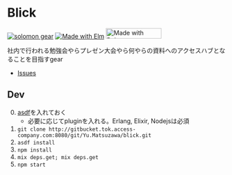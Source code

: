 Blick
=========

[![solomon gear](https://img.shields.io/badge/solomon--gear-blick-blue.svg?style=flat)](https://github.com/access-company/solomon)
[![Made with Elm](https://img.shields.io/badge/Elm-0.18-brightgreen.svg?style=flat)](http://elm-lang.org)
[<img src="https://bulma.io/images/made-with-bulma.png" alt="Made with Bulma" width="128" height="24">](https://bulma.io)

社内で行われる勉強会やらプレゼン大会やら何やらの資料へのアクセスハブとなることを目指すgear

- [Issues](http://gitbucket.tok.access-company.com:8080/Yu.Matsuzawa/blick/issues)

## Dev

0. [asdf]を入れておく
    - 必要に応じてpluginを入れる。Erlang, Elixir, Nodejsは必須
1. `git clone http://gitbucket.tok.access-company.com:8080/git/Yu.Matsuzawa/blick.git`
2. `asdf install`
3. `npm install`
4. `mix deps.get; mix deps.get`
5. `npm start`

[asdf]: https://github.com/asdf-vm/asdf
